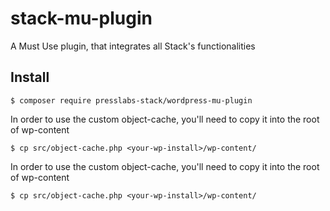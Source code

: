 # stack-mu-plugin
A Must Use plugin, that integrates all Stack's functionalities

## Install

```console
$ composer require presslabs-stack/wordpress-mu-plugin
```

In order to use the custom object-cache, you'll need to copy it into the root of wp-content

```console
$ cp src/object-cache.php <your-wp-install>/wp-content/
```

In order to use the custom object-cache, you'll need to copy it into the root of wp-content

```console
$ cp src/object-cache.php <your-wp-install>/wp-content/
```
